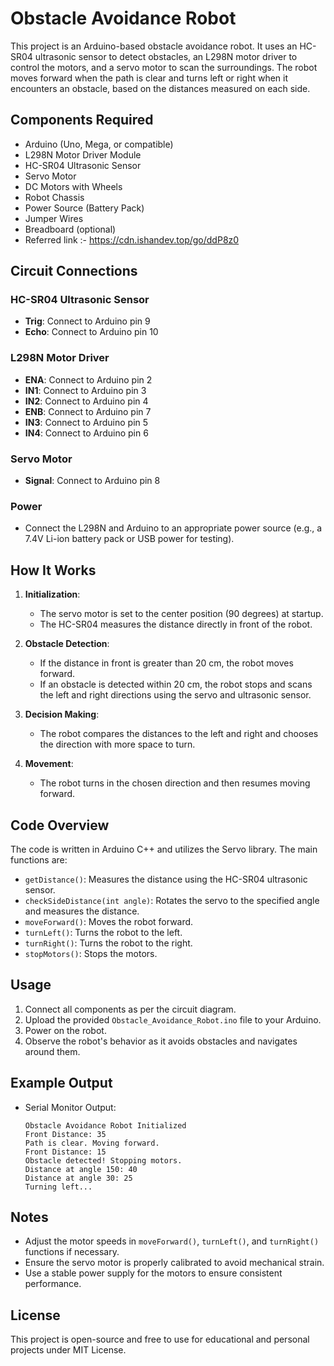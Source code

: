 # Obstacle Avoidance Robot

This project is an Arduino-based obstacle avoidance robot. It uses an HC-SR04 ultrasonic sensor to detect obstacles, an L298N motor driver to control the motors, and a servo motor to scan the surroundings. The robot moves forward when the path is clear and turns left or right when it encounters an obstacle, based on the distances measured on each side.

## Components Required

- Arduino (Uno, Mega, or compatible)
- L298N Motor Driver Module
- HC-SR04 Ultrasonic Sensor
- Servo Motor
- DC Motors with Wheels
- Robot Chassis
- Power Source (Battery Pack)
- Jumper Wires
- Breadboard (optional)
- Referred link :- https://cdn.ishandev.top/go/ddP8z0
## Circuit Connections

### HC-SR04 Ultrasonic Sensor
- **Trig**: Connect to Arduino pin 9
- **Echo**: Connect to Arduino pin 10

### L298N Motor Driver
- **ENA**: Connect to Arduino pin 2
- **IN1**: Connect to Arduino pin 3
- **IN2**: Connect to Arduino pin 4
- **ENB**: Connect to Arduino pin 7
- **IN3**: Connect to Arduino pin 5
- **IN4**: Connect to Arduino pin 6

### Servo Motor
- **Signal**: Connect to Arduino pin 8

### Power
- Connect the L298N and Arduino to an appropriate power source (e.g., a 7.4V Li-ion battery pack or USB power for testing).

## How It Works

1. **Initialization**:
   - The servo motor is set to the center position (90 degrees) at startup.
   - The HC-SR04 measures the distance directly in front of the robot.

2. **Obstacle Detection**:
   - If the distance in front is greater than 20 cm, the robot moves forward.
   - If an obstacle is detected within 20 cm, the robot stops and scans the left and right directions using the servo and ultrasonic sensor.

3. **Decision Making**:
   - The robot compares the distances to the left and right and chooses the direction with more space to turn.

4. **Movement**:
   - The robot turns in the chosen direction and then resumes moving forward.

## Code Overview

The code is written in Arduino C++ and utilizes the Servo library. The main functions are:

- `getDistance()`: Measures the distance using the HC-SR04 ultrasonic sensor.
- `checkSideDistance(int angle)`: Rotates the servo to the specified angle and measures the distance.
- `moveForward()`: Moves the robot forward.
- `turnLeft()`: Turns the robot to the left.
- `turnRight()`: Turns the robot to the right.
- `stopMotors()`: Stops the motors.

## Usage

1. Connect all components as per the circuit diagram.
2. Upload the provided `Obstacle_Avoidance_Robot.ino` file to your Arduino.
3. Power on the robot.
4. Observe the robot's behavior as it avoids obstacles and navigates around them.

## Example Output

- Serial Monitor Output:
  ```
  Obstacle Avoidance Robot Initialized
  Front Distance: 35
  Path is clear. Moving forward.
  Front Distance: 15
  Obstacle detected! Stopping motors.
  Distance at angle 150: 40
  Distance at angle 30: 25
  Turning left...
  ```

## Notes

- Adjust the motor speeds in `moveForward()`, `turnLeft()`, and `turnRight()` functions if necessary.
- Ensure the servo motor is properly calibrated to avoid mechanical strain.
- Use a stable power supply for the motors to ensure consistent performance.

## License
This project is open-source and free to use for educational and personal projects under MIT License.
